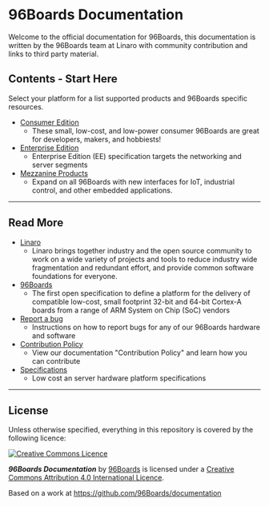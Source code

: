 # 96Boards Documentation

Welcome to the official documentation for 96Boards, this documentation is written by the 96Boards team at Linaro with community contribution and links to third party material.

## Contents - Start Here

Select your platform for a list supported products and 96Boards specific resources. 

- [Consumer Edition](ConsumerEdition/README.md)
   - These small, low-cost, and low-power consumer 96Boards are great for developers, makers, and hobbiests!
- [Enterprise Edition](EnterpriseEdition/README.md)
   - Enterprise Edition (EE) specification targets the networking and server segments
- [Mezzanine Products](MezzanineProducts/README.md)
   - Expand on all 96Boards with new interfaces for IoT, industrial control, and other embedded applications.
   
***
## Read More

- [Linaro](http://www.linaro.org/about/)
   - Linaro brings together industry and the open source community to work on a wide variety of projects and tools to reduce industry wide fragmentation and redundant effort, and provide common software foundations for everyone.
- [96Boards](http://www.96boards.org/about)
   - The first open specification to define a platform for the delivery of compatible low-cost, small footprint 32-bit and 64-bit Cortex-A boards from a range of ARM System on Chip (SoC) vendors
- [Report a bug](Report_a_bug.md)
   - Instructions on how to report bugs for any of our 96Boards hardware and software
- [Contribution Policy](ContributionPolicy.md)
   - View our documentation "Contribution Policy" and learn how you can contribute
- [Specifications](Specifications/README.md)
   - Low cost an server hardware platform specifications

***

## License

Unless otherwise specified, everything in this repository is covered by the following licence:

[![Creative Commons Licence](https://licensebuttons.net/l/by-sa/4.0/88x31.png)](http://creativecommons.org/licenses/by-sa/4.0/)

***96Boards Documentation*** by [96Boards](https://www.96boards.org/) is licensed under a [Creative Commons Attribution 4.0 International Licence](http://creativecommons.org/licenses/by-sa/4.0/).

Based on a work at https://github.com/96Boards/documentation
